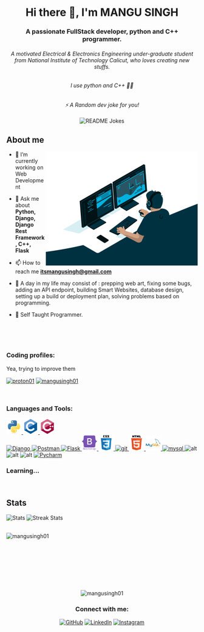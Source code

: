 <!-- - 👯 I’m looking to collaborate on ... -->
<!-- - 🤔 I’m looking for help with ... -->
<!-- - 😄 Pronouns: ...
- ⚡ Fun fact: ... -->

<h1 align="center">Hi there 👋, I'm MANGU SINGH</h1>
<h3 align="center">A passionate FullStack developer, python and C++ programmer.</h3>
<h6 align="center">A motivated Electrical & Electronics Engineering under-graduate student from National Institute of Technology Calicut, who loves creating new stuffs.</h6>
<h6 align="center">I use python and C++ 👨‍💻 </h6>
<div align="center"> 
<i>⚡ A Random dev joke for you!</i></br></br>
<img align="center" src="https://readme-jokes.vercel.app/api?bgColor=%23073b4c&textColor=%2306d6a0&aColor=%2306d6a0&borderColor=%2306d6a0" alt="README Jokes">
</div>

 ## About me

<img align="right" alt="GIF" src="https://github.com/mangusingh01/mangusingh01/blob/main/images/coding1.gif?raw=true" width="400" />


  - 🔭 I’m currently working on Web Development

  - 💬 Ask me about **Python, Django, Django Rest Framework, C++, Flask**

  - 📫 How to reach me **itsmangusingh@gmail.com**
 
  - 🔭 A day in my life may consist of : prepping web art, fixing some bugs, adding an API endpoint, building Smart Websites, database design, setting up a build or deployment plan, solving problems based on programming.
  
 - 💬 Self Taught Programmer.

 
 
  
<br/><br/><br/>

<h3 align="left">Coding profiles:</h3>
<p>Yea, trying to improve them </p>

<p align="left">
 
<a href="https://www.codechef.com/users/proton01" target="blank"><img align="center" src="https://cdn.jsdelivr.net/npm/simple-icons@3.1.0/icons/codechef.svg" alt="proton01" height="30" width="40" /></a>
<a href="https://www.leetcode.com/mangusingh01" target="blank"><img align="center" src="https://raw.githubusercontent.com/rahuldkjain/github-profile-readme-generator/master/src/images/icons/Social/leet-code.svg" alt="mangusingh01" height="30" width="40" /></a>
<!--
<a href="https://auth.geeksforgeeks.org/user/mangusingh" target="blank"><img align="center" src="https://raw.githubusercontent.com/rahuldkjain/github-profile-readme-generator/master/src/images/icons/Social/geeks-for-geeks.svg" alt="mangusingh" height="30" width="40" /></a>
-->
</p>


<br/>


<h3 align="left">Languages and Tools:</h3>
<p align="left"> 
  <a href="https://www.python.org" target="_blank"> <img src="https://raw.githubusercontent.com/devicons/devicon/master/icons/python/python-original.svg" alt="python" width="40" height="40"/> </a>
  <a href="https://www.cprogramming.com/" target="_blank"> <img src="https://raw.githubusercontent.com/devicons/devicon/master/icons/c/c-original.svg" alt="c" width="40" height="40"/> </a> 
  <a href="https://www.w3schools.com/cpp/" target="_blank"> <img src="https://raw.githubusercontent.com/devicons/devicon/master/icons/cplusplus/cplusplus-original.svg" alt="cplusplus" width="40" height="40"/> </a>
  <br>
  <a href="https://www.djangoproject.com/" target="_blank"> <img src="https://www.vectorlogo.zone/logos/djangoproject/djangoproject-icon.svg" alt="Django" width="40" height="40"/> </a> 
  <a href="https://www.postman.com/" target="_blank"> <img src="https://seeklogo.com/images/P/postman-logo-0087CA0D15-seeklogo.com.png" alt="Postman" width="40" height="40"/> </a> 
  <a href="https://flask.palletsprojects.com/en/2.1.x/" target="_blank"> <img src="https://www.vectorlogo.zone/logos/pocoo_flask/pocoo_flask-icon.svg" alt="Flask" width="40" height="40"/> </a> 
  <a href="https://getbootstrap.com" target="_blank"> <img src="https://raw.githubusercontent.com/devicons/devicon/master/icons/bootstrap/bootstrap-plain-wordmark.svg" alt="bootstrap" width="40" height="40"/> </a> 
  <a href="https://www.w3schools.com/css/" target="_blank"> <img src="https://raw.githubusercontent.com/devicons/devicon/master/icons/css3/css3-original-wordmark.svg" alt="css3" width="40" height="40"/> </a> 
  <a href="https://git-scm.com/" target="_blank"> <img src="https://www.vectorlogo.zone/logos/git-scm/git-scm-icon.svg" alt="git" width="40" height="40"/> </a> 
  <a href="https://www.w3.org/html/" target="_blank"> <img src="https://raw.githubusercontent.com/devicons/devicon/master/icons/html5/html5-original-wordmark.svg" alt="html5" width="40" height="40"/> </a> 
  <a href="https://www.mysql.com/" target="_blank"> <img src="https://raw.githubusercontent.com/devicons/devicon/master/icons/mysql/mysql-original-wordmark.svg" alt="mysql" width="40" height="40"/> </a> 
  <a href="https://www.sqlite.org/" target="_blank"> <img src="https://www.vectorlogo.zone/logos/sqlite/sqlite-ar21.svg" alt="mysql" width="40" height="40"/> </a> 
  <a target="_blank"> <img src="https://img.shields.io/badge/Ubuntu-E95420?style=for-the-badge&logo=ubuntu&logoColor=white " alt="alt"/> </a> 
  <a target="_blank"> <img src="https://img.shields.io/badge/GitHub-100000?style=for-the-badge&logo=github&logoColor=white " alt="alt"/> </a> 
  <a target="_blank"> <img src="https://img.shields.io/badge/Bitbucket-0747a6?style=for-the-badge&logo=bitbucket&logoColor=white " alt="alt"/> </a> 
  <a href="https://www.jetbrains.com/pycharm/" target="_blank"> <img src="https://img.shields.io/badge/PyCharm-000000.svg?&style=for-the-badge&logo=PyCharm&logoColor=white" alt="Pycharm"/></a>
  
</p>



<p align="left"> 
<h3 align="left">Learning...</h3>

</p>

<br/>

<a><h2>Stats</h2></a>

<div>
        <img width="49%" alt="Stats" src="https://github-readme-stats.vercel.app/api?&count_private=true&include_all_commits=true&username=mangusingh01&theme=shades-of-purple&custom_title=GitHub+Stats&hide_border=true"/>
        <img width="49%" alt="Streak Stats" src="https://github-readme-streak-stats.herokuapp.com/?user=akshaynarisetti&theme=shades-of-purple&hide_border=true"/>
</div>
</br>

<p><img align="left" src="https://github-readme-stats.vercel.app/api/top-langs?username=mangusingh01&show_icons=true&locale=en&layout=compact&theme=dark&hide_border=True&margin-h=8 " alt="mangusingh01" /></p>
<br/><br/><br/><br/><br/><br/><br/>


</br>
<p align="center"> 
  <img src="https://komarev.com/ghpvc/?username=mangusingh01&label=Profile%20views&color=0e75b6&style=flat" alt="mangusingh01" />
</p>

<h3 align="center">Connect with me:</h3>

<p align="center">
<p align="center">
	<a href="https://github.com/mangusingh01"><img src="https://user-images.githubusercontent.com/58532023/171219272-a68dd897-a9c7-4826-b7e6-10ef84e6a0a8.png" alt="GitHub"/></a>
	<a href="https://www.linkedin.com/in/mangu-singh/"><img src="https://user-images.githubusercontent.com/58532023/171219303-8839f911-21bf-453f-b517-9dd6ef9a873c.png" alt="LinkedIn"/></a>
	<a href="https://www.instagram.com/mangusingh__/"><img src="https://user-images.githubusercontent.com/58532023/171219320-cc1517cb-54a9-470c-a92d-965524a7b3aa.png" alt="Instagram"/></a>
	<!--
    <a href="https://twitter.com/mangusingh"><img src="https://user-images.githubusercontent.com/58532023/171218519-2ccc030a-72b5-45ea-a2ec-7f1dfbef917f.png" alt="Twitter"/></a>
    -->
 </p>




